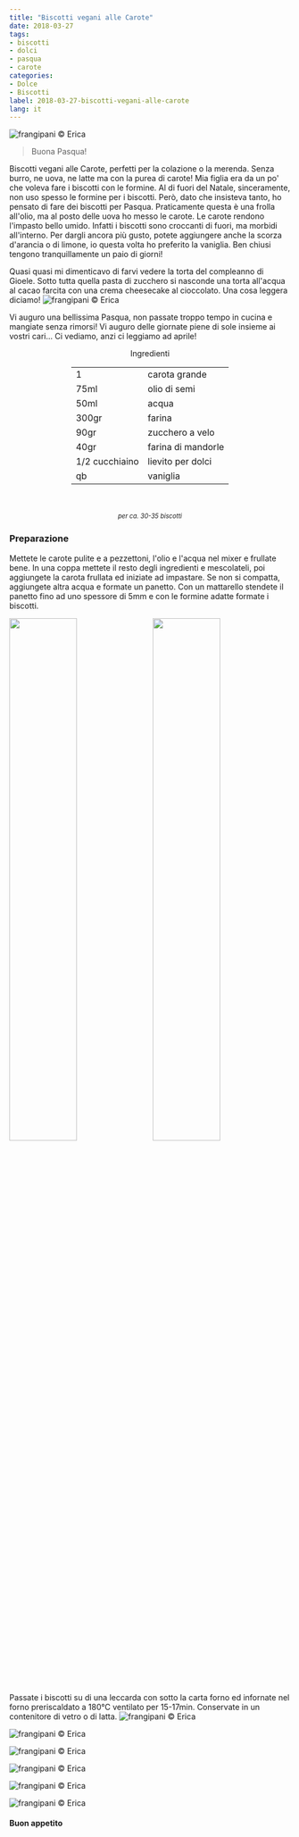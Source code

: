```yaml
---
title: "Biscotti vegani alle Carote"
date: 2018-03-27
tags:
- biscotti
- dolci
- pasqua
- carote
categories:
- Dolce
- Biscotti
label: 2018-03-27-biscotti-vegani-alle-carote
lang: it
---
```

![](header.jpg "frangipani © Erica")

> Buona Pasqua!

Biscotti vegani alle Carote, perfetti per la colazione o la merenda. Senza burro, ne uova, ne latte ma con la purea di carote! Mia figlia era da un po' che voleva fare i biscotti con le formine. Al di fuori del Natale, sinceramente, non uso spesso le formine per i biscotti. Però, dato che insisteva tanto, ho pensato di fare dei biscotti per Pasqua. Praticamente questa è una frolla all'olio, ma al posto delle uova ho messo le carote. Le carote rendono l'impasto bello umido. Infatti i biscotti sono croccanti di fuori, ma morbidi all'interno. Per dargli ancora più gusto, potete aggiungere anche la scorza d'arancia o di limone, io questa volta ho preferito la vaniglia. Ben chiusi tengono tranquillamente un paio di giorni!

Quasi quasi mi dimenticavo di farvi vedere la torta del compleanno di Gioele. Sotto tutta quella pasta di zucchero si nasconde una torta all'acqua al cacao farcita con una crema cheesecake al cioccolato. Una cosa leggera diciamo!
![](superwings.jpg "frangipani © Erica")

Vi auguro una bellissima Pasqua, non passate troppo tempo in cucina e mangiate senza rimorsi! Vi auguro delle giornate piene di sole insieme ai vostri cari... Ci vediamo, anzi ci leggiamo ad aprile!

<div id="wrapper" style="text-align: center">
  <div id="yourdiv" style="display: inline-block;">
    <div class="ingredients">
      <div class="ingredients-title">Ingredienti</div>
      <table>
        <tbody>
          <tr>
            <td>1</td>
            <td>carota grande</td>
          </tr>
          <tr>
            <td>75ml</td>
            <td>olio di semi</td>
          </tr>
          <tr>
            <td>50ml</td>
            <td>acqua</td>
          </tr>
          <tr>
            <td>300gr</td>
            <td>farina</td>
          </tr>
          <tr>
            <td>90gr</td>
            <td>zucchero a velo</td>
          </tr>
          <tr>
            <td>40gr</td>
            <td>farina di mandorle</td>
          </tr>
          <tr>
            <td>1/2 cucchiaino</td>
            <td>lievito per dolci</td>
          </tr>      
          <tr>
            <td>qb</td>
            <td>vaniglia</td>
          </tr>
        </tbody>
      </table>
      <br></br>
      <i class="pull-right" style="font-size: 80%;">per ca. 30-35 biscotti</i>
    </div>
  </div>
</div>


<h3>
  <font color="grey">
    <i class="fa fa-cogs"></i>
  </font> Preparazione
</h3>

Mettete le carote pulite e a pezzettoni, l'olio e l'acqua nel mixer e frullate bene. In una coppa mettete il resto degli ingredienti e mescolateli, poi aggiungete la carota frullata ed iniziate ad impastare. Se non si compatta, aggiungete altra acqua e formate un panetto. Con un mattarello stendete il panetto fino ad uno spessore di 5mm e con le formine adatte formate i biscotti. 
<p>
  <div style="width: 100%; margin-bottom: 0">
    <img style="float: left; width: 49%; margin-right: 1%" src="impasto.jpg" alt="" title="frangipani © Erica" />
    <img style="float: left; width: 49%; margin-left: 1%" src="biscotti.jpg" alt="" title="frangipani © Erica" />
    <div style="clear: both"></div>
  </div>
</p>

Passate i biscotti su di una leccarda con sotto la carta forno ed infornate nel forno preriscaldato a 180°C ventilato per 15-17min. Conservate in un contenitore di vetro o di latta.
![](risultato1.jpg "frangipani © Erica")

![](risultato2.jpg "frangipani © Erica")

![](risultato3.jpg "frangipani © Erica")

![](risultato4.jpg "frangipani © Erica")

![](risultato5.jpg "frangipani © Erica")

![](risultato6.jpg "frangipani © Erica")

<h4>Buon appetito
  <font color="red">
    <i class="fa fa-smile-o"></i>
  </font>
</h4>
